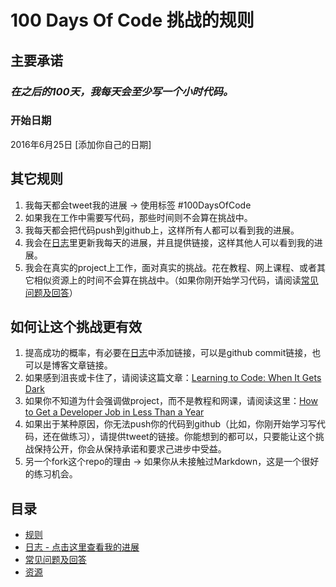 # 100 Days Of Code 挑战的规则

## 主要承诺
### *在之后的100天，我每天会至少写一个小时代码。*

### 开始日期
2016年6月25日 [添加你自己的日期]

## 其它规则
1. 我每天都会tweet我的进展 -> 使用标签 #100DaysOfCode
2. 如果我在工作中需要写代码，那些时间则不会算在挑战中。
3. 我每天都会把代码push到github上，这样所有人都可以看到我的进展。
4. 我会在[日志](log.md)里更新我每天的进展，并且提供链接，这样其他人可以看到我的进展。
5. 我会在真实的project上工作，面对真实的挑战。花在教程、网上课程、或者其它相似资源上的时间不会算在挑战中。（如果你刚开始学习代码，请阅读[常见问题及回答](FAQ.md)）

## 如何让这个挑战更有效
1. 提高成功的概率，有必要在[日志](log.md)中添加链接，可以是github commit链接，也可以是博客文章链接。
2. 如果感到沮丧或卡住了，请阅读这篇文章：[Learning to Code: When It Gets Dark](https://www.freecodecamp.org/news/learning-to-code-when-it-gets-dark-e485edfb58fd)
3. 如果你不知道为什会强调做project，而不是教程和网课，请阅读这里：[How to Get a Developer Job in Less Than a Year](https://www.freecodecamp.org/news/how-to-get-a-developer-job-in-less-than-a-year-c27bbfe71645)
4. 如果出于某种原因，你无法push你的代码到github（比如，你刚开始学习写代码，还在做练习），请提供tweet的链接。你能想到的都可以，只要能让这个挑战保持公开，你会从保持承诺和要求己进步中受益。
5. 另一个fork这个repo的理由 -> 如果你从未接触过Markdown，这是一个很好的练习机会。

## 目录

* [规则](rules.md)
* [日志 - 点击这里查看我的进展](log.md)
* [常见问题及回答](FAQ.md)
* [资源](resources.md)
